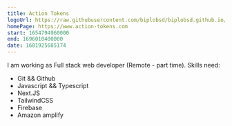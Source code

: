 ```yaml
---
title: Action Tokens
logoUrl: https://raw.githubusercontent.com/biplobsd/biplobsd.github.io/data/images/logos/action-tokens.png
homePage: https://www.action-tokens.com
start: 1654794960000
end: 1696010400000
date: 1681925685174
---
```


I am working as Full stack web developer (Remote - part time).
Skills need:

- Git && Github
- Javascript && Typescript
- Next.JS
- TailwindCSS
- Firebase
- Amazon amplify
